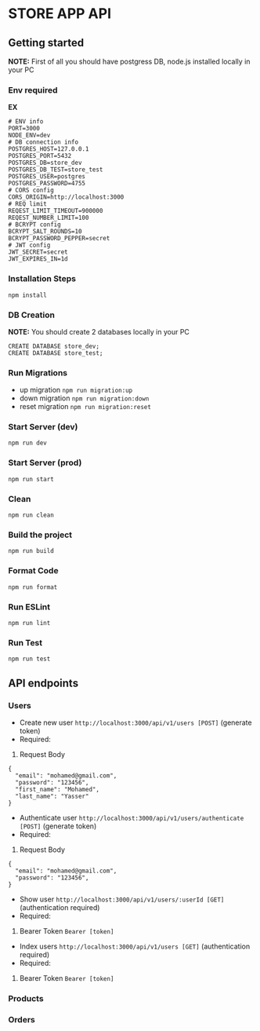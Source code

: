# STORE APP API
## Getting started
**NOTE:** First of all you should have postgress DB, node.js installed locally in your PC

### Env required
**EX**
```
# ENV info
PORT=3000
NODE_ENV=dev
# DB connection info
POSTGRES_HOST=127.0.0.1
POSTGRES_PORT=5432
POSTGRES_DB=store_dev
POSTGRES_DB_TEST=store_test
POSTGRES_USER=postgres
POSTGRES_PASSWORD=4755
# CORS config
CORS_ORIGIN=http://localhost:3000
# REQ limit
REQEST_LIMIT_TIMEOUT=900000
REQEST_NUMBER_LIMIT=100
# BCRYPT config
BCRYPT_SALT_ROUNDS=10
BCRYPT_PASSWORD_PEPPER=secret
# JWT config
JWT_SECRET=secret
JWT_EXPIRES_IN=1d
```

### Installation Steps
`npm install`

### DB Creation
**NOTE:** You should create 2 databases locally in your PC
```
CREATE DATABASE store_dev;
CREATE DATABASE store_test;
```
### Run Migrations
* up migration
`npm run migration:up`
* down migration
`npm run migration:down`
* reset migration
`npm run migration:reset`

### Start Server (dev)
`npm run dev`

### Start Server (prod)
`npm run start`

### Clean
`npm run clean`

### Build the project
`npm run build`

### Format Code
`npm run format`

### Run ESLint
`npm run lint`

### Run Test
`npm run test`

## API endpoints
### Users
* Create new user `http://localhost:3000/api/v1/users [POST]` (generate token)
* Required:
1. Request Body
```
{
  "email": "mohamed@gmail.com",
  "password": "123456",
  "first_name": "Mohamed",
  "last_name": "Yasser"
}
```

* Authenticate user `http://localhost:3000/api/v1/users/authenticate [POST]` (generate token)
* Required:
1. Request Body
```
{
  "email": "mohamed@gmail.com",
  "password": "123456",
}
```

* Show user `http://localhost:3000/api/v1/users/:userId [GET]` (authentication required)
* Required:
1. Bearer Token `Bearer [token]`

* Index users `http://localhost:3000/api/v1/users [GET]` (authentication required)
* Required:
1. Bearer Token `Bearer [token]`

### Products

### Orders



